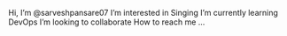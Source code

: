  Hi, I’m @sarveshpansare07
 I’m interested in Singing
 I’m currently learning DevOps
 I’m looking to collaborate 
 How to reach me ...

<!---
sarveshpansare07/sarveshpansare07 is a ✨ special ✨ repository because its `README.md` (this file) appears on your GitHub profile.
You can click the Preview link to take a look at your changes.
--->
